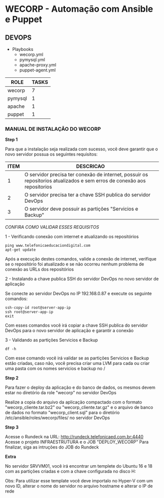 WECORP - Automação com Ansible e Puppet
======
 
DEVOPS
---------
 
* Playbooks
  - wecorp.yml
  - pymysql.yml
  - apache-proxy.yml 
  - puppet-agent.yml

ROLE   |TASKS
-------|---------
wecorp | 7
pymysql| 1
apache | 1
puppet | 1

### MANUAL DE INSTALAÇÃO DO WECORP

**Step 1**

Para que a instalação seja realizada com sucesso, você deve garantir que o novo servidor possua os seguintes requisitos:

ITEM | DESCRICAO
-----| ---------
  1  | O servidor precisa ter conexão de internet, possuir  os repositorios atualizados e sem erros de conexão aos repositorios
  2  | O servidor precisa ter a chave SSH publica do servidor DevOps
  3  | O servidor deve possuir as partições "Servicios e Backup"

_CONFIRA COMO VALIDAR ESSES REQUISITOS_

1 - Verificando conexão com internet e atualizando os repositórios
```shel
ping www.telefonicaeducaciondigital.com
apt-get update
```
Após a execução destes comandos, valide a conexão de internet, verifique se o repositório foi atualizado e se não ocorreu nenhum problema de conexão as URLs dos repositórios

2 - Instalando a chave publica SSH do servidor DevOps no novo servidor de aplicação

Se conecte ao servidor DevOps no IP 192.168.0.87 e execute os seguinte comandos:
```shel
ssh-copy-id root@server-app-ip
ssh root@server-app-ip
exit
```
Com esses comandos você irá copiar a chave SSH publica do servidor DevOps para o novo servidor de aplicação e garantir a conexão

3 - Validando as partições Servicios e Backup
```shel
df -h
```
Com esse comando você irá validar se as partições Servicios e Backup estão criadas, caso não, você precisa criar uma LVM para cada ou criar uma pasta com os nomes servicios e backup no /

**Step 2**

Para fazer o deploy da aplicação e do banco de dados, os mesmos devem estar no diretório da role "wecorp" no servidor DevOps

Realize a copia do arquivo da aplicação compactado com o formato "wecorp_cliente.tar.bz2" ou "wecorp_cliente.tar.gz" e o arquivo de banco de dados no formato "wecorp_client.sql" para o diretório /etc/ansible/roles/wecorp/files/ no servidor DevOps

**Step 3**

Acesse o Rundeck na URL: http://rundeck.telefonicaed.com.br:4440
Acesse o projeto INFRAESTRUTURA e o JOB "DEPLOY_WECORP"
Para finalizar, siga as intruções do JOB do Rundeck 
 
**Extra**

No servidor SRVVM01, você irá encontrar um templete do Ubuntu 16 e 18 com as partições criadas e com a chave configurada no disco H:

Obs: Para utilizar esse template você deve importalo no Hyper-V com um novo ID, alterar o nome do servidor no arquivo hostname e alterar o IP de rede



